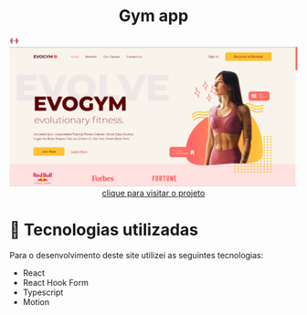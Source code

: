 <h1 align="center">Gym app</h1><span><img src="/halter.png" /></span>

<div align="center">
<img src=".github/gym.png" />
</div>

<div align="center">
<a href="https://gym-app-mocha.vercel.app/" target="_blank">clique para visitar o projeto</a>
</div>


<h1>💼 Tecnologias utilizadas</h1>
<p>Para o desenvolvimento deste site utilizei as seguintes tecnologias:</p>
<ul>
<li>React</li>
<li>React Hook Form</li>
<li>Typescript</li>
<li>Motion</li>
</ul>